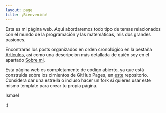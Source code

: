 ```yaml
---
layout: page
title: ¡Bienvenido!
---
```

  


Esta es mi página web. Aquí abordaremos todo tipo de temas relacionados con el mundo de la programación y las matemáticas, mis dos grandes pasiones. 

Encontrarás los posts organizados en orden cronológico en la pestaña [Artículos](https://maxdemer01.github.io/archive/), así como una descripción más detallada de quién soy en el apartado [Sobre mi](https://maxdemer01.github.io/about).

Esta página web es completamente de código abierto, ya que está construida sobre los cimientos de GitHub Pages, en [este](https://github.com/maxdemer01/maxdemer01.github.io) repositorio. Considera dar una estrella o incluso hacer un fork si quieres usar este mismo template para crear tu propia página.

Ismael

:)
